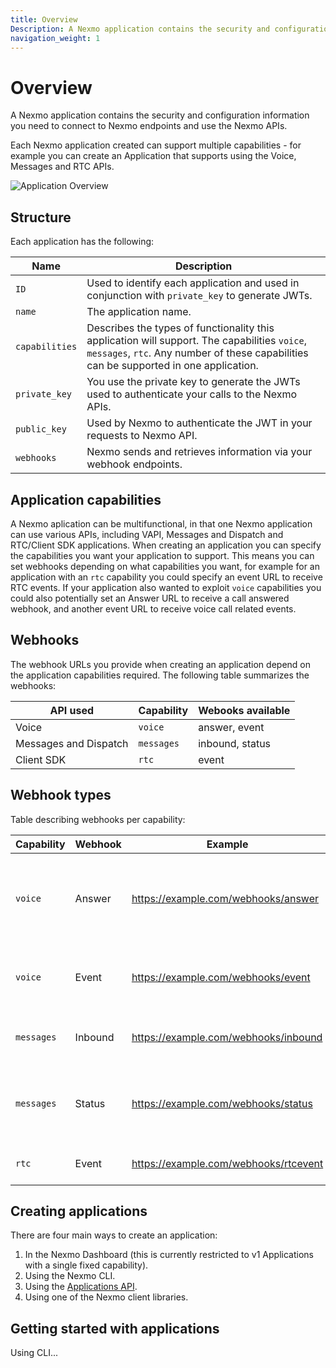 ```yaml
---
title: Overview
Description: A Nexmo application contains the security and configuration information you need to connect to Nexmo endpoints and use the Nexmo APIs.
navigation_weight: 1
---
```


# Overview

A Nexmo application contains the security and configuration information you need to connect to Nexmo endpoints and use the Nexmo APIs.

Each Nexmo application created can support multiple capabilities - for example you can create an Application that supports using the Voice, Messages and RTC APIs.

![Application Overview](/assets/images/nexmo_application_v2.png "Application Overview")

## Structure

Each application has the following:

Name | Description
-- | --
`ID` | Used to identify each application and used in conjunction with `private_key` to generate JWTs.
`name` | The application name.
`capabilities` | Describes the types of functionality this application will support. The capabilities `voice`, `messages`, `rtc`. Any number of these capabilities can be supported in one application.
`private_key` | You use the private key to generate the JWTs used to authenticate your calls to the Nexmo APIs.
`public_key` | Used by Nexmo to authenticate the JWT in your requests to Nexmo API.
`webhooks` | Nexmo sends and retrieves information via your webhook endpoints.

## Application capabilities

A Nexmo aplication can be multifunctional, in that one Nexmo application can use various APIs, including VAPI, Messages and Dispatch and RTC/Client SDK applications. When creating an application you can specify the capabilities you want your application to support. This means you can set webhooks depending on what capabilities you want, for example for an application with an `rtc` capability you could specify an event URL to receive RTC events. If your application also wanted to exploit `voice` capabilities you could also potentially set an Answer URL to receive a call answered webhook, and another event URL to receive voice call related events.

## Webhooks

The webhook URLs you provide when creating an application depend on the application capabilities required. The following table summarizes the webhooks:

API used | Capability | Webooks available
--- | --- | ---
Voice | `voice` | answer, event
Messages and Dispatch | `messages` | inbound, status
Client SDK | `rtc` | event

## Webhook types

Table describing webhooks per capability:

Capability | Webhook | Example | Description
--- | --- | --- | ---
`voice` | Answer | https://example.com/webhooks/answer | The URL that Nexmo make a request to when a call is placed/received. Must return an NCCO.
`voice` | Event | https://example.com/webhooks/event | Nexmo will send call events (e.g. ringing, answered) to this URL.
`messages` | Inbound | https://example.com/webhooks/inbound | Nexmo will forward inbound messages to this URL.
`messages` | Status | https://example.com/webhooks/status | Nexmo will send message status updates (for example, `delivered`, `seen`) to this URL.
`rtc` | Event | https://example.com/webhooks/rtcevent | Nexmo will send RTC events to this URL.

## Creating applications

There are four main ways to create an application:

1. In the Nexmo Dashboard (this is currently restricted to v1 Applications with a single fixed capability).
2. Using the Nexmo CLI.
3. Using the [Applications API](https://developer.nexmo.com/api/application.v2).
4. Using one of the Nexmo client libraries.

## Getting started with applications

Using CLI...
